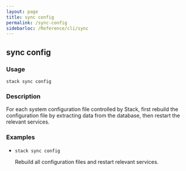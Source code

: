 ```yaml
---
layout: page
title: sync config
permalink: /sync-config
sidebarloc: /Reference/cli/sync
---
```


## sync config

### Usage

`stack sync config`

### Description

For each system configuration file controlled by Stack, first
	rebuild the configuration file by extracting data from the
	database, then restart the relevant services.

### Examples

* `stack sync config`

   Rebuild all configuration files and restart relevant services.



